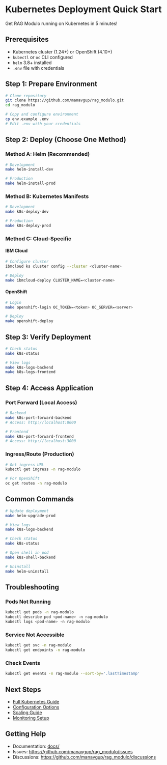 # Kubernetes Deployment Quick Start

Get RAG Modulo running on Kubernetes in 5 minutes!

## Prerequisites

- Kubernetes cluster (1.24+) or OpenShift (4.10+)
- `kubectl` or `oc` CLI configured
- `helm` 3.8+ installed
- `.env` file with credentials

## Step 1: Prepare Environment

```bash
# Clone repository
git clone https://github.com/manavgup/rag_modulo.git
cd rag_modulo

# Copy and configure environment
cp env.example .env
# Edit .env with your credentials
```

## Step 2: Deploy (Choose One Method)

### Method A: Helm (Recommended)

```bash
# Development
make helm-install-dev

# Production
make helm-install-prod
```

### Method B: Kubernetes Manifests

```bash
# Development
make k8s-deploy-dev

# Production
make k8s-deploy-prod
```

### Method C: Cloud-Specific

#### IBM Cloud
```bash
# Configure cluster
ibmcloud ks cluster config --cluster <cluster-name>

# Deploy
make ibmcloud-deploy CLUSTER_NAME=<cluster-name>
```

#### OpenShift
```bash
# Login
make openshift-login OC_TOKEN=<token> OC_SERVER=<server>

# Deploy
make openshift-deploy
```

## Step 3: Verify Deployment

```bash
# Check status
make k8s-status

# View logs
make k8s-logs-backend
make k8s-logs-frontend
```

## Step 4: Access Application

### Port Forward (Local Access)
```bash
# Backend
make k8s-port-forward-backend
# Access: http://localhost:8000

# Frontend
make k8s-port-forward-frontend
# Access: http://localhost:3000
```

### Ingress/Route (Production)
```bash
# Get ingress URL
kubectl get ingress -n rag-modulo

# For OpenShift
oc get routes -n rag-modulo
```

## Common Commands

```bash
# Update deployment
make helm-upgrade-prod

# View logs
make k8s-logs-backend

# Check status
make k8s-status

# Open shell in pod
make k8s-shell-backend

# Uninstall
make helm-uninstall
```

## Troubleshooting

### Pods Not Running
```bash
kubectl get pods -n rag-modulo
kubectl describe pod <pod-name> -n rag-modulo
kubectl logs <pod-name> -n rag-modulo
```

### Service Not Accessible
```bash
kubectl get svc -n rag-modulo
kubectl get endpoints -n rag-modulo
```

### Check Events
```bash
kubectl get events -n rag-modulo --sort-by='.lastTimestamp'
```

## Next Steps

- [Full Kubernetes Guide](./kubernetes.md)
- [Configuration Options](./configuration.md)
- [Scaling Guide](./scaling.md)
- [Monitoring Setup](./monitoring.md)

## Getting Help

- Documentation: [docs/](../../)
- Issues: https://github.com/manavgup/rag_modulo/issues
- Discussions: https://github.com/manavgup/rag_modulo/discussions
